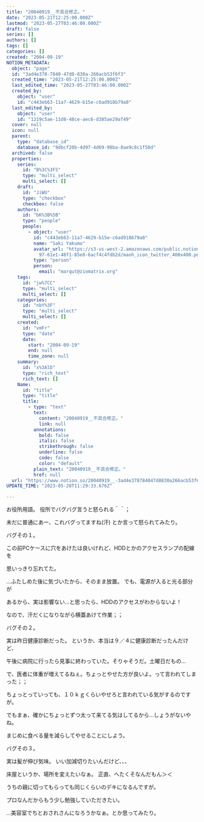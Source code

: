 ```yaml
---
title: "20040919__不具合修正。"
date: "2023-05-21T12:25:00.000Z"
lastmod: "2023-05-27T03:46:00.000Z"
draft: false
series: []
authors: []
tags: []
categories: []
created: "2004-09-19"
NOTION_METADATA:
  object: "page"
  id: "3ad4e378-7840-47d8-830a-266acb53f6f3"
  created_time: "2023-05-21T12:25:00.000Z"
  last_edited_time: "2023-05-27T03:46:00.000Z"
  created_by:
    object: "user"
    id: "c443eb63-11a7-4629-b15e-c6ad918b79a0"
  last_edited_by:
    object: "user"
    id: "1219c5ae-11d8-48ce-aec6-d385ae29af49"
  cover: null
  icon: null
  parent:
    type: "database_id"
    database_id: "9dbcf20b-4d97-4d69-98ba-8ae9c8c1f58d"
  archived: false
  properties:
    series:
      id: "B%3C%3FS"
      type: "multi_select"
      multi_select: []
    draft:
      id: "JiWU"
      type: "checkbox"
      checkbox: false
    authors:
      id: "bK%3B%5B"
      type: "people"
      people:
        - object: "user"
          id: "c443eb63-11a7-4629-b15e-c6ad918b79a0"
          name: "Saki Yakumo"
          avatar_url: "https://s3-us-west-2.amazonaws.com/public.notion-static.com/3ad1c4\
            97-61e1-48f1-85e8-6acf4c4fdb2d/maoh_icon_twitter_400x400.png"
          type: "person"
          person:
            email: "marqut@ziomatrix.org"
    tags:
      id: "jw%7CC"
      type: "multi_select"
      multi_select: []
    categories:
      id: "nbY%3F"
      type: "multi_select"
      multi_select: []
    created:
      id: "vmFr"
      type: "date"
      date:
        start: "2004-09-19"
        end: null
        time_zone: null
    summary:
      id: "x%3AlD"
      type: "rich_text"
      rich_text: []
    Name:
      id: "title"
      type: "title"
      title:
        - type: "text"
          text:
            content: "20040919__不具合修正。"
            link: null
          annotations:
            bold: false
            italic: false
            strikethrough: false
            underline: false
            code: false
            color: "default"
          plain_text: "20040919__不具合修正。"
          href: null
  url: "https://www.notion.so/20040919__-3ad4e378784047d8830a266acb53f6f3"
UPDATE_TIME: "2023-05-28T11:29:33.676Z"

---
```

<link rel="stylesheet" href="https://cdn.jsdelivr.net/npm/katex@0.16.2/dist/katex.min.css" integrity="sha384-bYdxxUwYipFNohQlHt0bjN/LCpueqWz13HufFEV1SUatKs1cm4L6fFgCi1jT643X" crossorigin="anonymous">


お役所用語。 役所でバグバグ言うと怒られる＾＾；


未だに普通にあー、これバグってますね(汗) とか言って怒られてみたり。


バグその１。


この前PCケースに穴をあけたは良いけれど、HDDとかのアクセスランプの配線を


思いっきり忘れてた。


…ふたしめた後に気づいたから、そのまま放置。 でも、電源が入ると光る部分が


あるから、実は影響ない…と思ったら、HDDのアクセスがわからないよ！


なので、汗だくになりながら横蓋あけて作業；；


バグその２。


実は昨日健康診断だった。 というか、本当は９／４に健康診断だったんだけど、


午後に病院に行ったら見事に終わっていた。そりゃそうだ。土曜日だもの…


で、医者に体重が増えてるねぇ。ちょっとやせた方が良いよ。って言われてしまった；；


ちょっとっていっても、１０ｋｇくらいやせろと言われている気がするのですが。


でもまぁ、確かにちょっとずつ太って来てる気はしてるから…しょうがないやね。


まじめに食べる量を減らしてやせることにしよう。


バグその３。


実は髪が伸び気味。 いい加減切りたいんだけど、、、


床屋というか、場所を変えたいなぁ。 正直、へたくそなんだもん＞＜


うちの親に切ってもらっても同じくらいのデキになるんですが。


プロなんだからもう少し勉強していただきたい。


…美容室でちとおされさんになろうかなぁ。とか思ってみたり。

